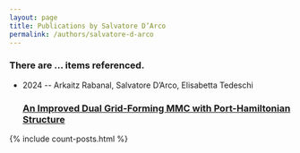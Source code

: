 ```yaml
---
layout: page
title: Publications by Salvatore D’Arco
permalink: /authors/salvatore-d-arco
---
```


<h3 id="number-posts">There are ... items referenced.</h3>
<ul class="post-list">
<li><span class='post-meta'>2024 -- Arkaitz Rabanal, Salvatore D’Arco, Elisabetta Tedeschi</span><h3><a class='post-link' href="{{ site.baseurl }}/an-improved-dual-grid-forming-mmc-with-port-hamiltonian-structure">An Improved Dual Grid-Forming MMC with Port-Hamiltonian Structure</a></h3></li>

</ul>
{% include count-posts.html %}
